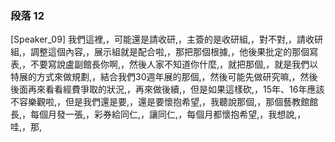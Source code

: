 ### 段落 12

[Speaker_09] 我們這裡,，可能還是請收研,，主簽的是收研組,，對不對,，請收研組,，調整這個內容,，展示組就是配合啦,，那把那個根據,，他後果批定的那個寫表,，不要寫說盧副館長你啊,，然後人家不知道你什麼,，就把那個,，就是我們以特展的方式來做規劃,，結合我們30週年展的那個,，然後可能先做研究嘛,，然後後面再來看看經費爭取的狀況,，再來做後續,，但是如果這樣砍,，15年、16年應該不容樂觀啦,，但是我們還是要,，還是要懷抱希望,，我聽說那個,，那個藝教館館長,，每個月發一張,，彩券給同仁,，讓同仁,，每個月都懷抱希望,，我想說,，哇,，那,